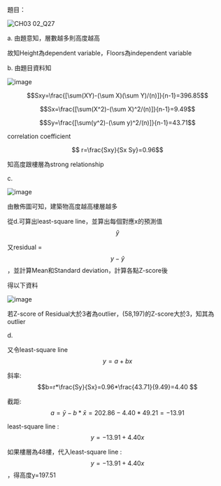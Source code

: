 題目：

![CH03 02_Q27](https://github.com/user-attachments/assets/a722dc8c-8f69-4c51-9f58-567b45758fd4)

a.
由題意知，層數越多則高度越高

故知Height為dependent variable，Floors為independent variable


b.
由題目資料知

![image](https://github.com/user-attachments/assets/d97c6d56-1399-404b-b092-dd7273fbb3dd)


$$Sxy=\frac{[\sum(XY)-(\sum X)(\sum Y)/(n)]}{n-1}=396.85$$

$$Sx=\frac{[\sum(X^2)-(\sum X)^2/(n)]}{n-1}=9.49$$

$$Sy=\frac{[\sum(y^2)-(\sum y)^2/(n)]}{n-1}=43.71$$

correlation coefficient

$$ r=\frac{Sxy}{Sx Sy}=0.96$$

知高度跟樓層為strong relationship

c.

![image](https://github.com/user-attachments/assets/2b3ba4b6-b741-4e2e-8bdf-23b5d2fbee3f)

由散佈圖可知，建築物高度越高樓層越多

從d.可算出least-square line，並算出每個對應x的預測值 $$\hat{y}$$

又residual = $$y-\hat{y}$$ ，並計算Mean和Standard deviation，計算各點Z-score後

得以下資料

![image](https://github.com/user-attachments/assets/8c55ce9d-9b2b-44e2-880d-5fa123473297)

若Z-score of Residual大於3者為outlier，(58,197)的Z-score大於3，知其為outlier






d.

又令least-square line $$y=a+bx$$

斜率: $$b=r*\frac{Sy}{Sx}=0.96*\frac{43.71}{9.49}=4.40 $$   

截距: $$a=\bar{y}-b*\bar{x}=202.86-4.40*49.21=-13.91 $$

least-square line : $$y=-13.91+4.40x$$

如果樓層為48樓，代入least-square line : $$y=-13.91+4.40x$$，得高度y=197.51



